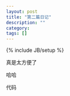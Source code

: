 ```yaml
---
layout: post
title: "第二篇日记"
description: ""
category: 
tags: []
---
```

{% include JB/setup %}


真是太方便了


哈哈


代码
